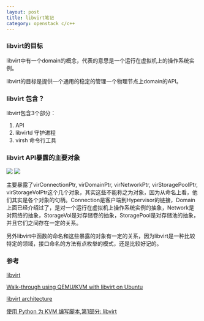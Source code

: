 ```yaml
---
layout: post
title: libvirt笔记
category: openstack c/c++
---
```


### libvirt的目标
libvirt中有一个domain的概念，代表的意思是一个运行在虚拟机上的操作系统实例。

libvirt的目标是提供一个通用的稳定的管理一个物理节点上domain的API。

### libvirt 包含？
libvirt包含3个部分：
1. API
2. libvirtd 守护进程
3. virsh 命令行工具

### libvirt API暴露的主要对象
<img src="/assets/libvirt-driver-arch.png">
<img src="/assets/libvirt-object-model.png">

主要暴露了virConnectionPtr, virDomainPtr, virNetworkPtr, virStoragePoolPtr, virStorageVolPtr这个几个对象，其实这些不能称之为对象，因为从命名上看，他们其实是各个对象的句柄。Connection是客户端到Hypervisor的链接，Domain上面已经介绍过了，是对一个运行在虚拟机上操作系统实例的抽象，Network是对网络的抽象，StorageVol是对存储卷的抽象，StoragePool是对存储池的抽象，并且它们之间存在一定的关系。

另外libvirt中函数的命名和这些暴露的对象有一定的关系，因为libvirt是一种比较特定的领域，接口命名的方法有点枚举的模式，还是比较好记的。

### 参考
[libvirt](http://blog.csdn.net/gaoxingnengjisuan/article/details/9674315)

[Walk-through using QEMU/KVM with libvirt on Ubuntu](http://wiki.libvirt.org/page/UbuntuKVMWalkthrough)

[libvirt architecture](http://libvirt.org/goals.html)

[使用 Python 为 KVM 编写脚本,第1部分: libvirt](http://www.ibm.com/developerworks/cn/opensource/os-python-kvm-scripting1/)


